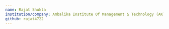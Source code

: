 ```yaml
---
name: Rajat Shukla
institution/company: Ambalika Institute Of Management & Technology (AKTU)
github: rajat4722
---
```

